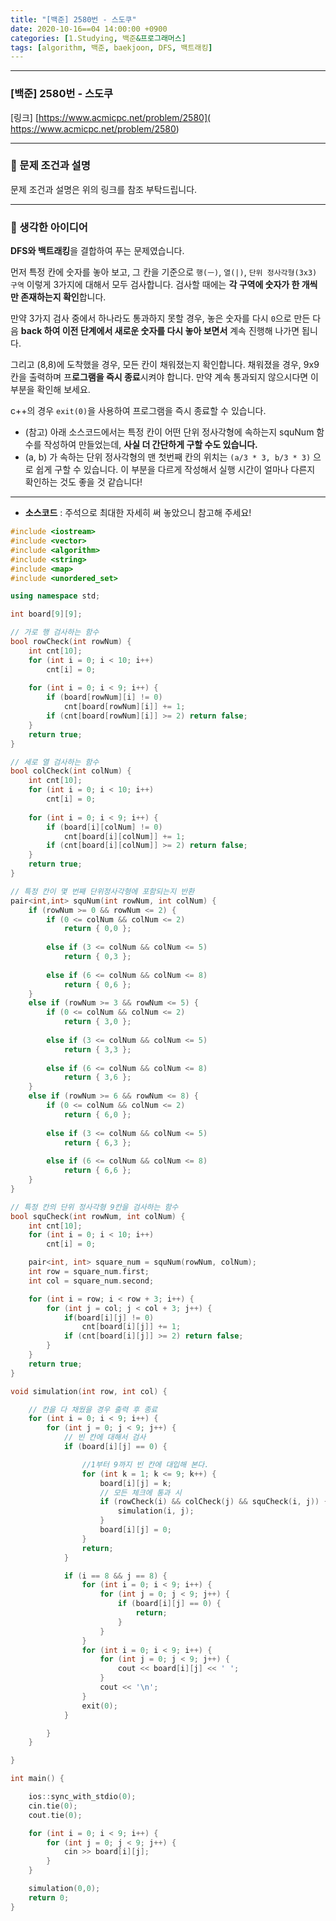 ```yaml
---
title: "[백준] 2580번 - 스도쿠"
date: 2020-10-16==04 14:00:00 +0900
categories: [1.Studying, 백준&프로그래머스]
tags: [algorithm, 백준, baekjoon, DFS, 백트래킹]
---
```




------

### **[백준] 2580번 - 스도쿠**

[링크] [https://www.acmicpc.net/problem/2580]( https://www.acmicpc.net/problem/2580)

---

### **💎 문제 조건과 설명**

문제 조건과 설명은 위의 링크를 참조 부탁드립니다.

------



### **🚀 생각한 아이디어**

**DFS와 백트래킹**을 결합하여 푸는 문제였습니다.

먼저 특정 칸에 숫자를 놓아 보고, 그 칸을 기준으로 `행(ㅡ)`, `열(|)`, `단위 정사각형(3x3) 구역` 이렇게 3가지에 대해서 모두 검사합니다. 검사할 때에는 **각 구역에 숫자가 한 개씩만 존재하는지 확인**합니다.

만약 3가지 검사 중에서 하나라도 통과하지 못할 경우, 놓은 숫자를 다시 `0`으로 만든 다음 **back 하여 이전 단계에서 새로운 숫자를 다시 놓아 보면서** 계속 진행해 나가면 됩니다.

그리고 (8,8)에 도착했을 경우, 모든 칸이 채워졌는지 확인합니다. 채워졌을 경우, 9x9 칸을 출력하며 프**로그램을 즉시 종료**시켜야 합니다. 만약 계속 통과되지 않으시다면 이 부분을 확인해 보세요.

c++의 경우 `exit(0)`을 사용하여 프로그램을 즉시 종료할 수 있습니다.

* (참고) 아래 소스코드에서는 특정 칸이 어떤 단위 정사각형에 속하는지 squNum 함수를 작성하여 만들었는데, **사실 더 간단하게 구할 수도 있습니다.**
* (a, b) 가 속하는 단위 정사각형의 맨 첫번째 칸의 위치는 `(a/3 * 3, b/3 * 3)` 으로 쉽게 구할 수 있습니다. 이 부분을 다르게 작성해서 실행 시간이 얼마나 다른지 확인하는 것도 좋을 것 같습니다!

------

* **소스코드** : 주석으로 최대한 자세히 써 놓았으니 참고해 주세요!

```c++
#include <iostream>
#include <vector>
#include <algorithm>
#include <string>
#include <map>
#include <unordered_set>

using namespace std;

int board[9][9];

// 가로 행 검사하는 함수
bool rowCheck(int rowNum) {
	int cnt[10];
	for (int i = 0; i < 10; i++) 
		cnt[i] = 0;
	
	for (int i = 0; i < 9; i++) {
		if (board[rowNum][i] != 0)
			cnt[board[rowNum][i]] += 1;
		if (cnt[board[rowNum][i]] >= 2) return false;
	}
	return true;
}

// 세로 열 검사하는 함수
bool colCheck(int colNum) {
	int cnt[10];
	for (int i = 0; i < 10; i++) 
		cnt[i] = 0;
	
	for (int i = 0; i < 9; i++) {
		if (board[i][colNum] != 0)
			cnt[board[i][colNum]] += 1;
		if (cnt[board[i][colNum]] >= 2) return false;
	}
	return true;
}

// 특정 칸이 몇 번째 단위정사각형에 포함되는지 반환
pair<int,int> squNum(int rowNum, int colNum) {
	if (rowNum >= 0 && rowNum <= 2) {
		if (0 <= colNum && colNum <= 2) 
			return { 0,0 };
		
		else if (3 <= colNum && colNum <= 5) 
			return { 0,3 };
		
		else if (6 <= colNum && colNum <= 8) 
			return { 0,6 };
	}
	else if (rowNum >= 3 && rowNum <= 5) {
		if (0 <= colNum && colNum <= 2) 
			return { 3,0 };
		
		else if (3 <= colNum && colNum <= 5) 
			return { 3,3 };
		
		else if (6 <= colNum && colNum <= 8) 
			return { 3,6 };
	}
	else if (rowNum >= 6 && rowNum <= 8) {
		if (0 <= colNum && colNum <= 2) 
			return { 6,0 };
		
		else if (3 <= colNum && colNum <= 5) 
			return { 6,3 };
		
		else if (6 <= colNum && colNum <= 8) 
			return { 6,6 };
	}
}

// 특정 칸의 단위 정사각형 9칸을 검사하는 함수
bool squCheck(int rowNum, int colNum) {
	int cnt[10];
	for (int i = 0; i < 10; i++)
		cnt[i] = 0;

	pair<int, int> square_num = squNum(rowNum, colNum);
	int row = square_num.first;
	int col = square_num.second;

	for (int i = row; i < row + 3; i++) {
		for (int j = col; j < col + 3; j++) {
			if(board[i][j] != 0)
				cnt[board[i][j]] += 1;
			if (cnt[board[i][j]] >= 2) return false;
		}
	}
	return true;
}

void simulation(int row, int col) {

	// 칸을 다 채웠을 경우 출력 후 종료
	for (int i = 0; i < 9; i++) {
		for (int j = 0; j < 9; j++) {
			// 빈 칸에 대해서 검사
			if (board[i][j] == 0) {

				//1부터 9까지 빈 칸에 대입해 본다.
				for (int k = 1; k <= 9; k++) {
					board[i][j] = k;
					// 모든 체크에 통과 시
					if (rowCheck(i) && colCheck(j) && squCheck(i, j)) {
						simulation(i, j);
					}
					board[i][j] = 0;
				}
				return;
			}

			if (i == 8 && j == 8) {
				for (int i = 0; i < 9; i++) {
					for (int j = 0; j < 9; j++) {
						if (board[i][j] == 0) {
							return;
						}
					}
				}
				for (int i = 0; i < 9; i++) {
					for (int j = 0; j < 9; j++) {
						cout << board[i][j] << ' ';
					}
					cout << '\n';
				}
				exit(0);
			}

		}
	}

}

int main() {

	ios::sync_with_stdio(0);
	cin.tie(0);
	cout.tie(0);

	for (int i = 0; i < 9; i++) {
		for (int j = 0; j < 9; j++) {
			cin >> board[i][j];
		}
	}

	simulation(0,0);
	return 0;
}
```

